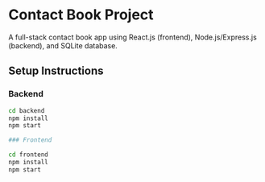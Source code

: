 # Contact Book Project

A full-stack contact book app using React.js (frontend), Node.js/Express.js (backend), and SQLite database.

## Setup Instructions

### Backend
```bash
cd backend
npm install
npm start

### Frontend

cd frontend
npm install
npm start
